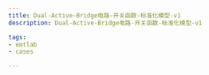 ```yaml
---
title: Dual-Active-Bridge电路-开关函数-标准化模型-v1
description: Dual-Active-Bridge电路-开关函数-标准化模型-v1

tags:
- emtlab
- cases

---
```


<!-- import DocCardList from '@theme/DocCardList';

<DocCardList /> -->